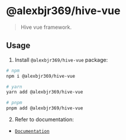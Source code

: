# @alexbjr369/hive-vue

> Hive vue framework.

## Usage

1. Install `@alexbjr369/hive-vue` package:

```bash
# npm
npm i @alexbjr369/hive-vue

# yarn
yarn add @alexbjr369/hive-vue

# pnpm
pnpm add @alexbjr369/hive-vue
```

2. Refer to documentation:

- [`Documentation`](https://alexbleggi.netlify.app/hive/docs/vue/getting-started/download)
